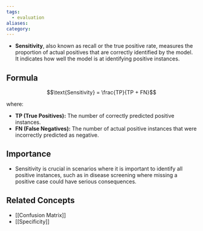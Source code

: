 ```yaml
---
tags:
  - evaluation
aliases: 
category:
---
```



- **Sensitivity**, also known as recall or the true positive rate, measures the proportion of actual positives that are correctly identified by the model. It indicates how well the model is at identifying positive instances.

## Formula

$$\text{Sensitivity} = \frac{TP}{TP + FN}$$

where:
- **TP (True Positives):** The number of correctly predicted positive instances.
- **FN (False Negatives):** The number of actual positive instances that were incorrectly predicted as negative.

## Importance

- Sensitivity is crucial in scenarios where it is important to identify all positive instances, such as in disease screening where missing a positive case could have serious consequences.

## Related Concepts

- [[Confusion Matrix]]
- [[Specificity]]
